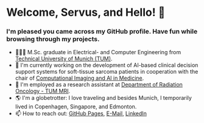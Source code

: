 # Welcome, Servus, and Hello! 👋 
### I'm pleased you came across my GitHub profile. Have fun while browsing through my projects. 

- 👨🏻‍💻 M.Sc. graduate in Electrical- and Computer Engineering from [Technical University of Munich (TUM)](https://www.tum.de/en/).
- 🔭 I'm currently working on the development of AI-based clinical decision support systems for soft-tissue sarcoma patients in cooperation with the chair of [Computational Imaging and AI in Medicine](https://compai-lab.github.io/).
- 💼 I'm employed as a research assistant at [Department of Radiation Oncology - TUM MRI](https://radioonkologie.mri.tum.de/de/praeklinische-forschung/ag-ki-radiomics).
- 🌎 I'm a globetrotter: I love traveling and besides Munich, I temporarily lived in Copenhagen, Singapore, and Edmonton. 
- 📫 How to reach out: [GitHub Pages](https://hannesk95.github.io/), [E-Mail](mailto:hannes.kiechle@gmail.com), [LinkedIn](https://www.linkedin.com/in/johannes-kiechle/)

<!--
**hannesk95/hannesk95** is a ✨ _special_ ✨ repository because its `README.md` (this file) appears on your GitHub profile.

Here are some ideas to get you started:
👨🏻‍💻
- 🔭 I’m currently working on ...
- 🌱 I’m currently learning ...
- 👯 I’m looking to collaborate on ...
- 🤔 I’m looking for help with ...
- 💬 Ask me about ...
- 📫 How to reach me: ...
- 😄 Pronouns: ...
- ⚡ Fun fact: ...
-->
